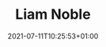 ---
title: "Liam Noble"
date: 2021-07-11T10:25:53+01:00
weight: 
summary: "Artist in e-residence"
role: "other"
profile_image: "/logo_UP1-3.png"
website: ""
---